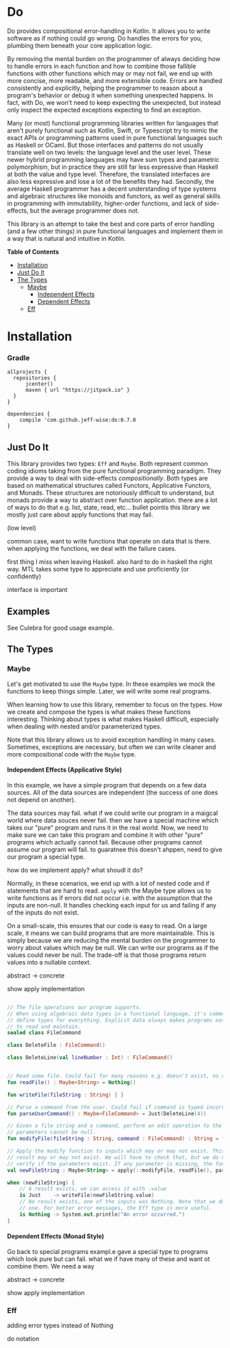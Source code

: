# Do

Do provides compositional error-handling in Kotlin. It allows you to write 
software as if nothing could go wrong. Do handles the errors for you, 
plumbing them beneath your core application logic.

By removing the mental burden on the programmer of always deciding how to 
handle errors in each function and how to combine those fallible functions 
with other functions which may or may not fail, we end up with more 
concise, more readable, and more extensible code. Errors are handled 
consistently and explicitly, helping the programmer to reason about a program's 
behavior or debug it when something unexpected happens. In fact, with Do, 
we won't need to keep expecting the unexpected, but instead only inspect 
the expected exceptions expecting to find an exception.

Many (or most) functional programming libraries written for languages that aren't 
purely functional such as Kotlin, Swift, or Typescript try to mimic the exact APIs 
or programming patterns used in pure functional languages such as Haskell or OCaml. 
But those interfaces and patterns do not usually translate well on two levels: 
the language level and the user level. These newer hybrid programming languages may 
have sum types and parametric polymorphism, but in practice they are still far 
less expressive than Haskell at both the value and type level. Therefore, the 
translated interfaces are also less expressive and lose a lot of the benefits they had. 
Secondly, the average Haskell programmer has a decent understanding of type systems and 
algebraic structures like monoids and functors, as well as general skills in programming 
with immutability, higher-order functions, and lack of side-effects, but the 
average programmer does not.

This library is an attempt to take the best and core parts of error handling (and a 
few other things) in pure functional languages and implement them in a way 
that is natural and intuitive in Kotlin.


**Table of Contents**

- [Installation](#installation)
- [Just Do It](#just-do-it)
- [The Types](#the-types)
  - [Maybe](#maybe)
    - [Independent Effects](#two-simple-examples)
    - [Dependent Effects](#two-simple-examples)
  - [Eff](#eff)

# Installation

### Gradle

```
allprojects {
  repositories {
      jcenter()
      maven { url "https://jitpack.io" }
  }
}

dependencies {
    compile 'com.github.jeff-wise:do:0.7.0
}

```

## Just Do It

This library provides two types: `Eff` and `Maybe`. Both represent common coding 
idioms taking from the pure functional programming paradigm. They provide a way to 
deal with side-effects *compositionally*. Both types are based on mathematical 
structures called Functors, Applicative Functors, and Monads. These structures are 
notoriously difficult to understand, but 
monads provide a way to abstract over function application. there are
a lot of ways to do that e.g. list, state, read, etc... bullet pointis
this library we mostly just care about apply functions that may fail.

(low level)


common case, want to write functions that operate on data that is there.
when applying the functions, we deal with the failure cases.

first thing I miss when leaving Haskell. also hard to do in haskell the right way.
MTL takes some type to appreciate and use proficiently (or confidently)

interface is important 


## Examples

See Culebra for good usage example.


## The Types

### Maybe

Let's get motivated to use the `Maybe` type. In these examples we mock the functions 
to keep things simple. Later, we will write some real programs. 

When learning how to use this library, remember to focus on the types. How we create 
and compose the types is what makes these functions interesting.
Thinking about types is what makes Haskell difficult, especially when
dealing with nested and/or parameterized types. 

Note that this library allows us to avoid exception handling in many cases. Sometimes, 
exceptions are necessary, but often we can write cleaner and more compositional code 
with the `Maybe` type.

#### Independent Effects (Applicative Style)

In this example, we have a simple program that depends on a few data sources. All of 
the data sources are independent (the success of one does not depend on another). 


The data sources may fail. what if we could write our program in
a maigcal world where data souces never fail. then we have a special
machine which takes our "pure" program and runs it in the real world.
Now, we need to make sure we can take this program and combine it with
other "pure" programs which actually cannot fail. Because other
programs cannot assume our program will fail. to guaratnee this
doesn't ahppen, need to give our program a special type. 

how do we implement apply? what shoudl it do? 


Normally, in these scenarios, we end up with a lot of nested code and if statements 
that are hard to read. `apply` with the Maybe type allows us to write functions as if 
errors did not occur i.e. with the assumption that the inputs are non-null. It handles 
checking each input for us and failing if any of the inputs do not exist.

On a small-scale, this ensures that our code is easy to read. On a large
scale, it means we can build programs that are more maintainable. This
is simply because we are reducing the mental burden on the programmer
to worry about values which may be null.  We can write our programs as if 
the values could never be null. The trade-off is that those programs
return values into a nullable context. 

abstract -> concrete

show apply implementation


```kotlin

// The file operations our program supports.
// When using algebraic data types in a functional language, it's common to 
// define types for everything. Explicit data always makes programs easier 
// to read and maintain.
sealed class FileCommand

class DeleteFile : FileCommand()

class DeleteLine(val lineNumber : Int) : FileCommand()


// Read some file. Could fail for many reasons e.g. doesn't exist, no read privileges
fun readFile() : Maybe<String> = Nothing()

fun writeFile(fileString : String) { }

// Parse a command from the user. Could fail if command is typed incorrectly.
fun parseUserCommand() : Maybe<FileCommand> = Just(DeleteLine(4))

// Given a file string and a command, perform an edit operation to the file. Note: The
// parameters cannot be null.
fun modifyFile(fileString : String, command : FileCommand) : String = ""

// Apply the modify function to inputs which may or may not exist. This implies that the
// result may or may not exist. We will have to check that, but we do not have to
// verify if the parameters exist. If any parameter is missing, the function will fail.
val newFileString : Maybe<String> = apply(::modifyFile, readFile(), parseUserCommand())

when (newFileString) {
    // A result exists, we can access it with .value
    is Just    -> writeFile(newFileString.value)
    // No result exists, one of the inputs was Nothing. Note that we don't know which
    // one. For better error messages, the Eff type is more useful.
    is Nothing -> System.out.println("An error occurred.")
}
```

#### Dependent Effects (Monad Style)

Go back to special programs exampl.e gave a special type to programs
which look pure but can fail. what we if have many of these and want
ot combine them. We need a way 

abstract -> concrete

show apply implementation

### Eff


adding error types instead of Nothing

do notation

